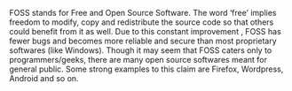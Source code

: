 FOSS stands for Free and Open Source Software. The word ‘free’ implies freedom to modify, copy and redistribute the source code so that others could benefit from it as well. Due to this constant improvement , FOSS has fewer bugs and becomes more reliable and secure than most proprietary softwares (like Windows). Though it may seem that FOSS caters only to programmers/geeks, there are many open source softwares meant for general public. Some strong examples to this claim are Firefox, Wordpress, Android and so on.
